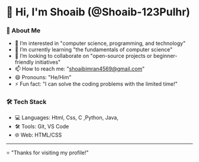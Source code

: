 # 👋 Hi, I'm Shoaib (@Shoaib-123Pulhr)

### 🌟 About Me
- 👀 I’m interested in "computer science, programming, and technology" 
- 🌱 I’m currently learning "the fundamentals of computer science"
- 💞️ I’m looking to collaborate on "open-source projects or beginner-friendly initiatives"
- 📫 How to reach me: "shoaibimran4569@gmail.com"
- 😄 Pronouns: "He/Him"
- ⚡ Fun fact: "I can solve the coding  problems with the limited time!"

### 🛠️ Tech Stack
- 💻 Languages: Html, Css, C ,Python, Java, 
- 🛠️ Tools: Git, VS Code
- 🌐 Web: HTML/CSS 

---

⭐ "Thanks for visiting my profile!"

